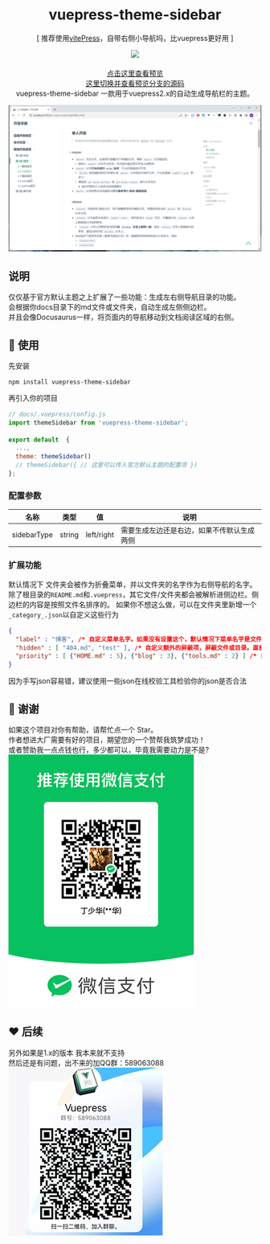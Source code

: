 

<div align="center"> 
<h1>vuepress-theme-sidebar</h1>

[ 推荐使用[vitePress](https://vitepress.dev/zh)，自带右侧小导航吗，比vuepress更好用 ]

<!-- 简体中文 | [English](./README-en.md) -->

![](https://img.shields.io/badge/vuepress_theme_sidebar-v0.0.1-brightgreen)
<br> <br>
[点击这里查看预览](https://dingshaohua-com.github.io/vuepress-theme-sidebar)    
[这里切换并查看预览分支的源码](https://github.com/dingshaohua-cn/vuepress-theme-sidebar/tree/example)  
vuepress-theme-sidebar 一款用于vuepress2.x的自动生成导航栏的主题。     


![img](https://github.com/dingshaohua-cn/vuepress-theme-sidebar/blob/main/preview/img.png?raw=true)

</div>

## 说明
仅仅基于官方默认主题之上扩展了一些功能：生成左右侧导航目录的功能。   
会根据你docs目录下的md文件或文件夹，自动生成左侧侧边栏。   
并且会像Docusaurus一样，将页面内的导航移动到文档阅读区域的右侧。   

## 🔨 使用

先安装

```shell
npm install vuepress-theme-sidebar
```

再引入你的项目

```js
// docs/.vuepress/config.js
import themeSidebar from 'vuepress-theme-sidebar';

export default  {
  ...,
  theme: themeSidebar()
  // themeSidebar({ // 这里可以传入官方默认主题的配置项 })
};
```

### 配置参数
| 名称        | 类型   | 值         | 说明                                       |
| ----------- | ------ | ---------- | ------------------------------------------ |
| sidebarType | string | left/right | 需要生成左边还是右边，如果不传默认生成两侧 |


### 扩展功能
默认情况下 文件夹会被作为折叠菜单，并以文件夹的名字作为右侧导航的名字。除了根目录的`README.md`和`.vuepress`，其它文件/文件夹都会被解析进侧边栏。侧边栏的内容是按照文件名排序的。
如果你不想这么做，可以在文件夹里新增一个`_category_.json`以自定义这些行为
```json
{
  "label" : "博客", /* 自定义菜单名字。如果没有设置这个，默认情况下菜单名字是文件夹名字 */
  "hidden" : [ "404.md", "test" ], /* 自定义额外的屏蔽项，屏蔽文件或目录。直接写名字就行，不用写斜杆。 */
  "priority" : [ {"HOME.md" : 5}, {"blog" : 3}, {"tools.md" : 2} ] /* 自定义排序优先级，优先级高的会被排到上面。没配置优先级的话默认都是1。 */
}
```
因为手写json容易错，建议使用一些json在线校验工具检验你的json是否合法


## 🤝 谢谢
如果这个项目对你有帮助，请帮忙点一个 Star。    
作者想进大厂需要有好的项目，期望您的一个赞帮我筑梦成功！   
或者赞助我一点点钱也行，多少都可以，毕竟我需要动力是不是?       
![img](https://github.com/dingshaohua-cn/vuepress-theme-sidebar/blob/main/preview/money.png?raw=true)


## ❤️ 后续    
另外如果是1.x的版本  我本来就不支持    
然后还是有问题，出不来的加QQ群：589063088    
![img](https://github.com/dingshaohua-cn/vuepress-theme-sidebar/blob/main/preview/qq.png?raw=true)

  
